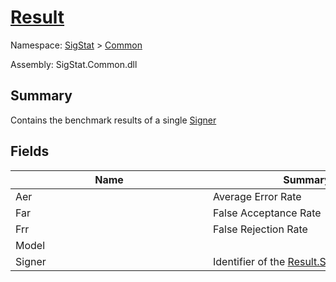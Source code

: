 # [Result](./Result.md)

Namespace: [SigStat]() > [Common](./README.md)

Assembly: SigStat.Common.dll

## Summary
Contains the benchmark results of a single [Signer](https://github.com/hargitomi97/sigstat/blob/master/docs/md/SigStat/Common/Signer.md)

## Fields

| Name | Summary | 
| --- | --- | 
| Aer<div style="width: 300px">| Average Error Rate<div style="width: 300px">| <br>
| Far<div style="width: 300px">| False Acceptance Rate<div style="width: 300px">| <br>
| Frr<div style="width: 300px">| False Rejection Rate<div style="width: 300px">| <br>
| Model<div style="width: 300px">| <div style="width: 300px">| <br>
| Signer<div style="width: 300px">| Identifier of the [Result.Signer](https://github.com/hargitomi97/sigstat/blob/master/docs/md/SigStat/Common/Result.md)<div style="width: 300px">| <br>


